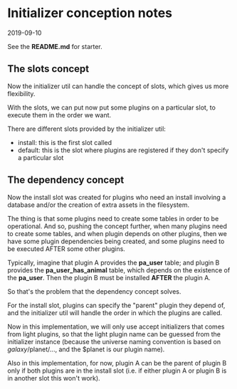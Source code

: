 Initializer conception notes
=================
2019-09-10



See the **README.md** for starter.



The slots concept
-----------------

Now the initializer util can handle the concept of slots, which gives us more flexibility.

With the slots, we can put now put some plugins on a particular slot, to execute them in the order we want.

There are different slots provided by the initializer util:

- install: this is the first slot called
- default: this is the slot where plugins are registered if they don't specify a particular slot




The dependency concept
---------------------

Now the install slot was created for plugins who need an install involving a database and/or the creation of extra assets
in the filesystem.

The thing is that some plugins need to create some tables in order to be operational.
And so, pushing the concept further, when many plugins need to create some tables, and when plugin depends on other plugins,
then we have some plugin dependencies being created, and some plugins need to be executed AFTER some other plugins.

Typically, imagine that plugin A provides the **pa_user** table; and plugin B provides the **pa_user_has_animal** table,
which depends on the existence of the **pa_user**. Then the plugin B must be installed **AFTER** the plugin A.

So that's the problem that the dependency concept solves.

For the install slot, plugins can specify the "parent" plugin they depend of, and the initializer util will handle the order
in which the plugins are called.

Now in this implementation, we will only use accept initializers that comes from light plugins, so that the light plugin name
can be guessed from the initializer instance (because the universe naming convention is based on $galaxy/$planet/..., and
the $planet is our plugin name).


Also in this implementation, for now, plugin A can be the parent of plugin B only if both plugins are in the install slot
(i.e. if either plugin A or plugin B is in another slot this won't work).

